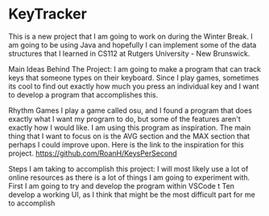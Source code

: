 # KeyTracker

This is a new project that I am going to work on during the Winter Break. I am going to be using Java and hopefully I can implement some of the data structures that I learned in CS112 at Rutgers University - New Brunswick.

Main Ideas Behind The Project:
I am going to make a program that can track keys that someone types on their keyboard. Since I play games, sometimes its cool to find out exactly how much you press an individual key and I want to develop a program that accomplishes this. 

Rhythm Games
I play a game called osu, and I found a program that does exactly what I want my program to do, but some of the features aren't exactly how I would like. I am using this program as inspiration. The main thing that I want to focus on is the AVG section and the MAX section that perhaps I could improve upon. Here is the link to the inspiration for this project.
https://github.com/RoanH/KeysPerSecond

Steps I am taking to accomplish this project:
I will most likely use a lot of online resources as there is a lot of things I am going to experiment with.
First I am going to try and develop the program within VSCode t
Ten develop a working UI, as I think that might be the most difficult part for me to accomplish

